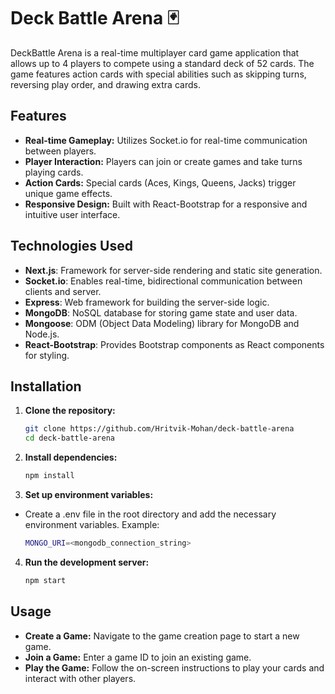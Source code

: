 # Deck Battle Arena 🃏

DeckBattle Arena is a real-time multiplayer card game application that allows up to 4 players to compete using a standard deck of 52 cards. The game features action cards with special abilities such as skipping turns, reversing play order, and drawing extra cards.

## Features

- **Real-time Gameplay:** Utilizes Socket.io for real-time communication between players.
- **Player Interaction:** Players can join or create games and take turns playing cards.
- **Action Cards:** Special cards (Aces, Kings, Queens, Jacks) trigger unique game effects.
- **Responsive Design:** Built with React-Bootstrap for a responsive and intuitive user interface.

## Technologies Used

- **Next.js**: Framework for server-side rendering and static site generation.
- **Socket.io**: Enables real-time, bidirectional communication between clients and server.
- **Express**: Web framework for building the server-side logic.
- **MongoDB**: NoSQL database for storing game state and user data.
- **Mongoose**: ODM (Object Data Modeling) library for MongoDB and Node.js.
- **React-Bootstrap**: Provides Bootstrap components as React components for styling.

## Installation

1. **Clone the repository:**

   ```bash
   git clone https://github.com/Hritvik-Mohan/deck-battle-arena
   cd deck-battle-arena
2. **Install dependencies:**

    ```bash
    npm install
3.  **Set up environment variables:**

- Create a .env file in the root directory and add the necessary environment variables. Example:

    ```bash
    MONGO_URI=<mongodb_connection_string>
4. **Run the development server:**

    ```bash
    npm start
## Usage

- **Create a Game:** Navigate to the game creation page to start a new game.
- **Join a Game:** Enter a game ID to join an existing game.
- **Play the Game:** Follow the on-screen instructions to play your cards and interact with other players.